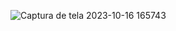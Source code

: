 ![Captura de tela 2023-10-16 165743](https://github.com/vmaarcos/O-hospital-Fundamental-ER-/assets/111014095/102fe340-2c8e-47a1-9976-83579c656188)
